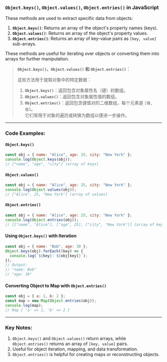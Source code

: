 ### `Object.keys()`, `Object.values()`, `Object.entries()` in JavaScript

<audio src="..\..\mp3\These methods a.mp3"></audio>

These methods are used to extract specific data from objects:  

1. **`Object.keys()`**: Returns an array of the object's property names (keys).  
2. **`Object.values()`**: Returns an array of the object's property values.  
3. **`Object.entries()`**: Returns an array of key-value pairs as `[key, value]` sub-arrays.  

These methods are useful for iterating over objects or converting them into arrays for further manipulation.

> **`Object.keys()`、`Object.values()` 和 `Object.entries()`**：
>
> <audio src="..\..\mp3\_这些方法用于提取对象中的特定.mp3"></audio>
>
> 这些方法用于提取对象中的特定数据：  
>
> 1. **`Object.keys()`**：返回包含对象属性名（键）的数组。  
> 2. **`Object.values()`**：返回包含对象属性值的数组。  
> 3. **`Object.entries()`**：返回包含键值对的二维数组，每个元素是 `[键, 值]`。  
> 它们常用于对象的遍历或转换为数组以便进一步操作。

---

### Code Examples:

<audio src="..\..\mp3\这段代码展示了 JavaScr (15).mp3"></audio>

#### **`Object.keys()`**
```javascript
const obj = { name: "Alice", age: 25, city: "New York" };
console.log(Object.keys(obj)); 
// ["name", "age", "city"] (array of keys)
```

#### **`Object.values()`**
```javascript
const obj = { name: "Alice", age: 25, city: "New York" };
console.log(Object.values(obj)); 
// ["Alice", 25, "New York"] (array of values)
```

#### **`Object.entries()`**
```javascript
const obj = { name: "Alice", age: 25, city: "New York" };
console.log(Object.entries(obj)); 
// [["name", "Alice"], ["age", 25], ["city", "New York"]] (array of key-value pairs)
```

#### **Using `Object.keys()` with Iteration**
```javascript
const obj = { name: "Bob", age: 30 };
Object.keys(obj).forEach((key) => {
  console.log(`${key}: ${obj[key]}`);
});
// Output:
// "name: Bob"
// "age: 30"
```

#### **Converting Object to Map with `Object.entries()`**
```javascript
const obj = { a: 1, b: 2 };
const map = new Map(Object.entries(obj));
console.log(map); 
// Map { 'a' => 1, 'b' => 2 }
```

---

### Key Notes:
1. `Object.keys()` and `Object.values()` return arrays, while `Object.entries()` returns an array of `[key, value]` pairs.  
2. Useful for object iteration, mapping, and data transformation.  
3. `Object.entries()` is helpful for creating maps or reconstructing objects.